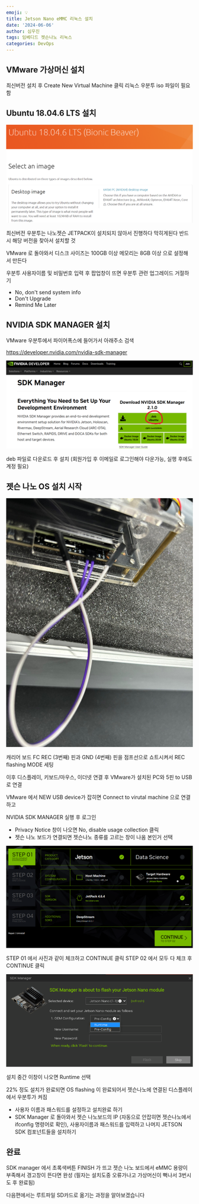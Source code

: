 ```yaml
---
emoji: 💡
title: Jetson Nano eMMC 리눅스 설치
date: '2024-06-06'
author: 심우진
tags: 임베디드 젯슨나노 리눅스
categories: DevOps
---
```

## VMware 가상머신 설치

최신버전 설치 후 Create New Virtual Machine 클릭
리눅스 우분투 iso 파일이 필요함

## Ubuntu 18.04.6 LTS 설치

![jetson_img_01.png](./jetson_img_01.png)

최신버전 우분투는 나노젯슨 JETPACK이 설치되지 않아서 진행하다 막히게된다
반드시 해당 버전을 찾아서 설치할 것

VMware 로 돌아와서 디스크 사이즈는 100GB 이상 메모리는 8GB 이상 으로 설정해서 만든다

우분투 사용자이름 및 비밀번호 입력 후 팝업창이 뜨면 우분투 관련 업그레이드 거절하기
- No, don't send system info
- Don't Upgrade
- Remind Me Later

## NVIDIA SDK MANAGER 설치

VMware 우분투에서 파이어폭스에 들어가서 아래주소 검색

https://developer.nvidia.com/nvidia-sdk-manager


![jetson_img_03.png](./jetson_img_03.png)

deb 파일로 다운로드 후 설치 (회원가입 후 이메일로 로그인해야 다운가능, 실행 후에도 계정 필요)


## 젯슨 나노 OS 설치 시작

![jetson_img_04.jpg](./jetson_img_04.jpg)

캐리어 보드 FC REC (3번째) 핀과 GND (4번째) 핀을 점프선으로 쇼트시켜서 REC flashing MODE 세팅

이후 디스플레이, 키보드/마우스, 이더넷 연결 후 VMware가 설치된 PC와 5핀 to USB 로 연결

VMware 에서 NEW USB device가 잡히면 Connect to virutal machine 으로 연결하고

NVIDIA SDK MANAGER 실행 후 로그인

- Privacy Notice 창이 나오면 No, disable usage collection 클릭
- 젯슨 나노 보드가 연결되면 젯슨나노 종류를 고르는 창이 나옴 본인거 선택


![jetson_img_05.png](./jetson_img_05.png)

STEP 01 에서 사진과 같이 체크하고 CONTINUE 클릭
STEP 02 에서 모두 다 체크 후 CONTINUE 클릭


![jetson_img_06.png](./jetson_img_06.png)

설치 중간 이창이 나오면 Runtime 선택

22% 정도 설치가 완료되면 OS flashing 이 완료되어서 젯슨나노에 연결된 디스플레이에서 우분투가 켜짐
- 사용자 이름과 패스워드를 설정하고 설치완료 하기
- SDK Manager 로 돌아와서 젯슨 나노보드의 IP (자동으로 안잡히면 젯슨나노에서 ifconfig 명령어로 확인), 사용자이름과 패스워드를 입력하고 나머지 JETSON SDK 컴포넌트들을 설치하기

## 완료

SDK manager 에서 초록색버튼 FINISH 가 뜨고 젯슨 나노 보드에서 eMMC 용량이 부족해서 경고창이 뜬다면 완성
(필자는 설치도중 오류가나고 가상머신이 뻑나서 3번시도 후 완료됨)

다음편에서는 루트파일 SD카드로 옮기는 과정을 알아보겠습니다
